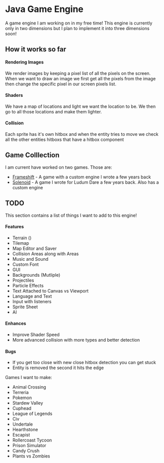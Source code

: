 # Java Game Engine
A game engine I am working on in my free time! This engine is currently
only in two dimensions but I plan to implement it into three dimensions
soon!

## How it works so far
#### Rendering Images
We render images by keeping a pixel list of all the pixels on the screen. When we want to draw an image we first get all the pixels from the image then change the specific pixel in our screen pixels list. 

#### Shaders
We have a map of locations and light we want the location to be. We then go to all those locations and make them lighter.

#### Collision
Each sprite has it's own hitbox and when the entity tries to move
we check all the other entities hitboxs that have a hitbox component

## Game Colllection
I am current have worked on two games. Those are:
- [Frameshift](https://github.com/Avery246813579/Frameshift) - A game with a custom engine I wrote a few years back
- [Solenoid](https://github.com/Avery246813579/Solenoid) - A game I wrote for Ludum Dare a few years back. Also has a custom engine

## TODO 
This section contains a list of things I want to add to this engine!

#### Features
- Terrain ()
- Tilemap
- Map Editor and Saver
- Collision Areas along with Areas
- Music and Sound
- Custom Font
- GUI
- Backgrounds (Mutliple)
- Projectiles
- Particle Effects 
- Text Attached to Canvas vs Viewport
- Language and Text
- Input with listeners
- Sprite Sheet
- AI

#### Enhances
- Improve Shader Speed
- More advanced collision with more types and better detection

#### Bugs
- If you get too close with new close hitbox detection you can get stuck
- Entity is removed the second it hits the edge

Games I want to make: 
- Animal Crossing
- Terreria 
- Pokemon
- Stardew Valley
- Cuphead
- League of Legends 
- Civ
- Undertale
- Hearthstone
- Escapist
- Rollercoast Tycoon
- Prison Simulator 
- Candy Crush
- Plants vs Zombies
